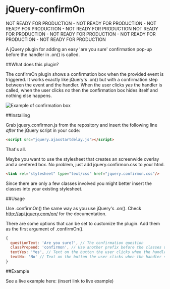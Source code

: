 jQuery-confirmOn
=================

NOT READY FOR PRODUCTION - NOT READY FOR PRODUCTION - NOT READY FOR PRODUCTION - NOT READY FOR PRODUCTION
NOT READY FOR PRODUCTION - NOT READY FOR PRODUCTION - NOT READY FOR PRODUCTION - NOT READY FOR PRODUCTION

A jQuery plugin for adding an easy 'are you sure' confirmation pop-up before the handler in .on() is called.

##What does this plugin?

The confirmOn plugin shows a confirmation box when the provided event is triggered. It works exactly like jQuery's .on() but with a confirmation step between the event and the handler. When the user clicks *yes* the handler is called, when the user clicks *no* then the confirmation box hides itself and nothing else happens.

![Example of confirmation box](http://www.invetek.nl/wp-content/uploads/2013/09/example_1.png)

##Installing

Grab jquery.confirmon.js from the repository and insert the following line _after_ the jQuery script in your code:
```html
<script src="jquery.ajaxstartdelay.js"></script>
```

That's all.

Maybe you want to use the stylesheet that creates an screenwide overlay and a centered box. No problem, just
add jquery.confirmon.css to your html.

```html
<link rel="stylesheet" type="text/css" href="jquery.confirmon.css"/>
```

Since there are only a few classes involved you might better insert the classes into your existing stylesheet.

##Usage

Use .confirmOn() the same way as you use jQuery's .on(). Check http://api.jquery.com/on/ for the documentation.

There are some options that can be set to customize the plugin. Add them as the first argument of .confirmOn().

```javascript
{
  questionText: 'Are you sure?', // The confirmation question
  classPrepend: 'confirmon', // Use another prefix before the classes used by the plugin
  textYes: 'Yes', // Text on the button the user clicks when the handler should be called 
  textNo: 'No' // Text on the button the user clicks when the handler should not be called
}
```

##Example

See a live example here: (insert link to live example)


